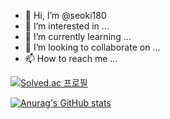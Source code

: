 - 👋 Hi, I’m @seoki180
- 👀 I’m interested in ...
- 🌱 I’m currently learning ...
- 💞️ I’m looking to collaborate on ...
- 📫 How to reach me ...

<!---
seoki180/seoki180 is a ✨ special ✨ repository because its `README.md` (this file) appears on your GitHub profile.
You can click the Preview link to take a look at your changes.
--->


[![Solved.ac
프로필](http://mazassumnida.wtf/api/v2/generate_badge?boj=seoki180)](https://solved.ac/seoki180)



[![Anurag's GitHub stats](https://github-readme-stats.vercel.app/api?username=seoki180)](https://github.com/seoki180/github-readme-stats)
